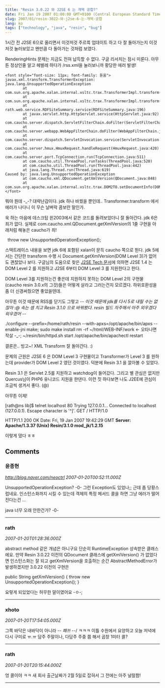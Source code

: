 ```yaml
---
title: "Resin 3.0.22 와 J2SE 6 는 개떡 궁합?"
date: Fri Jan 19 2007 01:00:00 GMT+0100 (Central European Standard Time)
slug: 2007/01/resin-3022-와-j2se-6-는-개떡-궁합
lang: ko
tags: ["technology", "java", "resin", "bug"]
---
```


1시간 전 J2SE 6으로 올리면서 이것저것 주르륵 업데이트 하고 다 잘 돌아가는지 이것저것 눌러보았고 왠만큼 다 돌아가는 것처럼 보였다.

RenderingHints 문제는 지금도 전혀 납득할 수 없다. 구글 리서치는 잠시 미룬다.
아무튼 정상인줄 알고 헤벌레 하다가 /rss.xml을 눌러보니까 황당한 에러 발생!


```
<font style="font-size: 11px; font-family: 돋움">
javax.xml.transform.TransformerException: java.lang.UnsupportedOperationException
        at com.sun.org.apache.xalan.internal.xsltc.trax.TransformerImpl.transform(TransformerImpl.java:718)
        at com.sun.org.apache.xalan.internal.xsltc.trax.TransformerImpl.transform(TransformerImpl.java:313)
        at rath.web.service.RDFSiteSummary.service(RDFSiteSummary.java:196)
        at javax.servlet.http.HttpServlet.service(HttpServlet.java:92)
        at com.caucho.server.dispatch.ServletFilterChain.doFilter(ServletFilterChain.java:106)
        at com.caucho.server.webapp.WebAppFilterChain.doFilter(WebAppFilterChain.java:173)
        at com.caucho.server.dispatch.ServletInvocation.service(ServletInvocation.java:229)
        at com.caucho.server.hmux.HmuxRequest.handleRequest(HmuxRequest.java:420)
        at com.caucho.server.port.TcpConnection.run(TcpConnection.java:511)
        at com.caucho.util.ThreadPool.runTasks(ThreadPool.java:520)
        at com.caucho.util.ThreadPool.run(ThreadPool.java:442)
        at java.lang.Thread.run(Thread.java:619)
Caused by: java.lang.UnsupportedOperationException
        at com.caucho.xml.QDocument.getXmlVersion(QDocument.java:848)
        at com.sun.org.apache.xalan.internal.xsltc.trax.DOM2TO.setDocumentInfo(DOM2TO.java:375)</font>
```



뭐야 뭔데 -_-? 대략난감이다. 
jdk 하나 바꿨을 뿐인데.. Transformer.transform 에서 에러가 나다니 이 무슨 날벼락 콤보란 말인가.

욱 하는 마음에 데스크탑 윈2003에서 같은 코드를 돌려보았더니 잘 돌아간다. jdk 6은 죄가 없다. 
실제로 com.caucho.xml.QDocument.getXmlVersion의 1줄 구현을 아래처럼 해놓은 caucho가 죄!

  throw new UnsupportedOperationException();

스택트레이스 내용을 보면 jdk 6에 포함된 xalan이 문득 caucho 쪽으로 튄다.
jdk 5에서는 간단한 transform 수행 시 Document.getXmlVersion(DOM Level 3)가 없어도 괜찮았나 보다. 구글님의 도움으로 찾은 [J2SE Tech 문서](http://java.sun.com/javase/6/docs/technotes/guides/xml/jaxp/JAXP-Compatibility_160.html)에 의하면 J2SE 1.4 는 DOM Level 2 를 지원하고 J2SE 6부터 DOM Level 3 를 지원한다고 한다. 

DOM Level 3를 지원하는건 좋은데 지원하지 못하는 DOM Level 2의 구현물(caucho resin 3.0.x의 그것)들은 어떻게 살라고 그러는건지 모르겠다. 하위호환성을 좀 더 신경써줬으면 좋았을텐데.

아무튼 이것 때문에 RSS를 닫기도 그렇고 -_- 이것 때문에 jdk를 다시 5로 내릴 수는 없잖아 :@
속는 셈 치고 Resin 3.1.0 으로 바꿔봤다. resin 빌드 자주해서 아주 외우겠다 외우겠어 -_-

./configure --prefix=/home/rath/resin --with-apxs=/opt/apache/bin/apxs --enable-jni 
make; sudo make install 
rm -rf ~/html/WEB-INF/work <- 오타나면 작살 -_-;
~/resin/bin/httpd.sh start
/opt/apache/bin/apachectl restart

결론은.. 빙고~! XML Transform 잘 돌아간다. :)

문제의 근원은 J2SE 6 은 DOM Level 3 구현물이고 Transformer가 Level 3 를 원하는데 provider가 DOM Level 2 였던 것이였다. 덕분에 Resin 3.1 을 깔아볼 수 있었다. 

Resin 3.1 은 Servlet 2.5를 지원하고 watchdog이 들어갔다. 그리고 별 관심은 없지만 Quercus님이 PHP6 유니코드 지원을 한댄다. 이런 짓 하다보면 나도 J2EE에 관심이 조금씩 생겨서 좋다. (@)

아무튼 이제!

[rath@ns lib]$ telnet localhost 80
Trying 127.0.0.1...
Connected to localhost (127.0.0.1).
Escape character is '^]'.
GET / HTTP/1.0

HTTP/1.1 200 OK
Date: Fri, 19 Jan 2007 19:42:29 GMT
**Server: Apache/1.3.37 (Unix) Resin/3.1.0 mod_jk/1.2.15**

이렇게 댔다 ㅎㅎ

## Comments

### 윤종현
*http://blog.naver.com/neoctrl*
*2007-01-20T00:52:11.000Z*

UnsupportedOperationException? -0- 그런 Exception도 있었나;; 근데 좀 당황스럽네요. 인스턴스화까지 시킬 수 있는데 객체의 특정 메서드 콜을 하면 그냥 에러가 떨어진다는건 ... 

java 너무 오래 안한건가? -0-

---

### rath
*2007-01-20T01:28:36.000Z*

abstract method 같은 개념은 아니구요 단순히 RuntimeException 상속받은 클래스에요. 
만약 Resin 3.0.22 이전의 QDocument 클래스에 getXmlVersion() 가 없었다면 인스턴스화는 잘 되고 getXmlVersion을 호출하는 순간 AbstractMethodError가 발생하겠지만 3.0.22 이전의 구현은

public String getXmlVersion() {
throw new UnsupportedOperationException();
}

요렇게 되있었다는 허무한 말이였어요 -ㅇ-;

---

### xhoto
*2007-01-20T17:54:05.000Z*

그쪽 바닥은 내바닥이 아니라 -_- 패쓰 -_-/ ㅋㅋㅋ
이틀 수원에서 요양하고 오늘 저녁에 다시 구미로 ㅠ.ㅠ
담주 주말이나, 다담주 주중 쯤 해서 곱창 1미터 콜?

---

### rath
*2007-01-20T20:15:44.000Z*

엉 콜이야 ㅋㅋ 새 회사 출근날짜가 2월 5일로 잡혀서 그 전에는 아주 널럴함!

---
